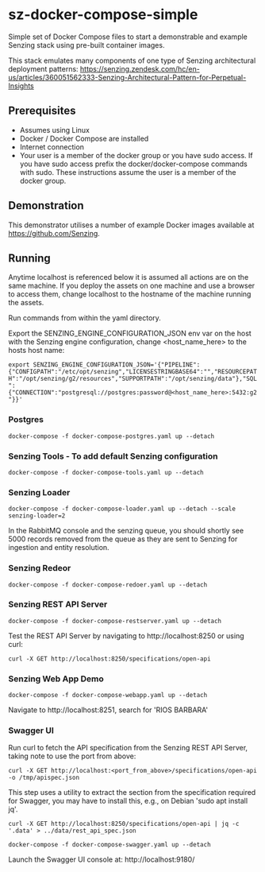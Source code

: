 # sz-docker-compose-simple

Simple set of Docker Compose files to start a demonstrable and example Senzing stack using pre-built container images.

This stack emulates many components of one type of Senzing  architectural deployment patterns: https://senzing.zendesk.com/hc/en-us/articles/360051562333-Senzing-Architectural-Pattern-for-Perpetual-Insights

## Prerequisites

- Assumes using Linux
- Docker / Docker Compose are installed
- Internet connection
- Your user is a member of the docker group or you have sudo access. If you have sudo access prefix the docker/docker-compose commands with sudo. These instructions assume the user is a member of the docker group.

## Demonstration

This demonstrator utilises a number of example Docker images available at https://github.com/Senzing.

## Running

Anytime localhost is referenced below it is assumed all actions are on the same machine. If you deploy the assets on one machine and use a browser to access them, change localhost to the hostname of the machine running the assets.

Run commands from within the yaml directory.

Export the SENZING_ENGINE_CONFIGURATION_JSON env var on the host with the Senzing engine configuration, change <host_name_here> to the hosts host name:

```export SENZING_ENGINE_CONFIGURATION_JSON='{"PIPELINE":{"CONFIGPATH":"/etc/opt/senzing","LICENSESTRINGBASE64":"","RESOURCEPATH":"/opt/senzing/g2/resources","SUPPORTPATH":"/opt/senzing/data"},"SQL":{"CONNECTION":"postgresql://postgres:password@<host_name_here>:5432:g2"}}'```

### Postgres

```docker-compose -f docker-compose-postgres.yaml up --detach```


### Senzing Tools - To add default Senzing configuration

```docker-compose -f docker-compose-tools.yaml up --detach```

### Senzing Loader 

```docker-compose -f docker-compose-loader.yaml up --detach --scale senzing-loader=2```

In the RabbitMQ console and the senzing queue, you should shortly see 5000 records removed from the queue as they are sent to Senzing for ingestion and entity resolution.

### Senzing Redeor

```docker-compose -f docker-compose-redoer.yaml up --detach```

### Senzing REST API Server

```docker-compose -f docker-compose-restserver.yaml up --detach```

Test the REST API Server by navigating to http://localhost:8250 or using curl:

```curl -X GET http://localhost:8250/specifications/open-api```

### Senzing Web App Demo

```docker-compose -f docker-compose-webapp.yaml up --detach```

Navigate to http://localhost:8251, search for 'RIOS BARBARA'

### Swagger UI

Run curl to fetch the API specification from the Senzing REST API Server, taking note to use the port from above:

```curl -X GET http://localhost:<port_from_above>/specifications/open-api -o /tmp/apispec.json```

This step uses a utility to extract the section from the specification required for Swagger, you may have to install this, e.g., on Debian 'sudo apt install jq'.

```curl -X GET http://localhost:8250/specifications/open-api | jq -c '.data' > ../data/rest_api_spec.json```

```docker-compose -f docker-compose-swagger.yaml up --detach```

Launch the Swagger UI console at: http://localhost:9180/
